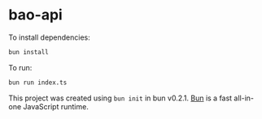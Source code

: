 # bao-api

To install dependencies:

```bash
bun install
```

To run:

```bash
bun run index.ts
```

This project was created using `bun init` in bun v0.2.1. [Bun](https://bun.sh) is a fast all-in-one JavaScript runtime.
